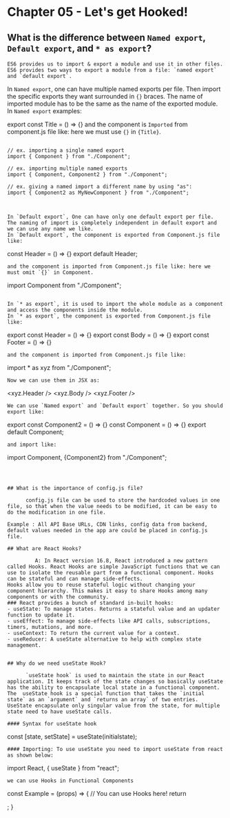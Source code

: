 # Chapter 05 - Let's get Hooked!

## What is the difference between `Named export`, `Default export`, and `* as export`?
    ES6 provides us to import & export a module and use it in other files. ES6 provides two ways to export a module from a file: `named export` and `default export`.
  In `Named export`, one can have multiple named exports per file. Then import the specific exports they want surrounded in `{}` braces. The name of imported module has to be the same as the name of the exported module.
In `Named export` examples:

export const Title = () => {}
and the component is `Imported` from component.js file like: here we must use `{}` in `{Title}`.
```

// ex. importing a single named export
import { Component } from "./Component";

// ex. importing multiple named exports
import { Component, Component2 } from "./Component";

// ex. giving a named import a different name by using "as":
import { Component2 as MyNewComponent } from "./Component";



In `Default export`, One can have only one default export per file. The naming of import is completely independent in default export and we can use any name we like.
In `Default export`, the component is exported from Component.js file like:
```
const Header = () => {}
export default Header;
```
and the component is imported from Component.js file like: here we must omit `{}` in Component.
```
import Component from "./Component";
```

In `* as export`, it is used to import the whole module as a component and access the components inside the module.
In `* as export`, the component is exported from Component.js file like:
```
export const Header = () => {}
export const Body = () => {}
export const Footer = () => {}
``` 
and the component is imported from Component.js file like:
```
import * as xyz from "./Component";
```
Now we can use them in JSX as:
```
<xyz.Header />
<xyz.Body />
<xyz.Footer />
```
We can use `Named export` and `Default export` together. So you should export like:
```
export const Component2 = () => {}
const Component = () => {}
export default Component;
```
and import like:
```
import Component, {Component2} from "./Component";
```



## What is the importance of config.js file? 

      config.js file can be used to store the hardcoded values in one file, so that when the value needs to be modified, it can be easy to do the modification in one file.

Example : All API Base URLs, CDN links, config data from backend, default values needed in the app are could be placed in config.js file.

## What are React Hooks? 

         A: In React version 16.8, React introduced a new pattern called Hooks. React Hooks are simple JavaScript functions that we can use to isolate the reusable part from a functional component. Hooks can be stateful and can manage side-effects.
Hooks allow you to reuse stateful logic without changing your component hierarchy. This makes it easy to share Hooks among many components or with the community.
### React provides a bunch of standard in-built hooks:
- useState: To manage states. Returns a stateful value and an updater function to update it.
- useEffect: To manage side-effects like API calls, subscriptions, timers, mutations, and more.
- useContext: To return the current value for a context.
- useReducer: A useState alternative to help with complex state management.


## Why do we need useState Hook?

      `useState hook` is used to maintain the state in our React application. It keeps track of the state changes so basically useState has the ability to encapsulate local state in a functional component.
The  useState hook is a special function that takes the `initial state` as an `argument` and `returns an array` of two entries.  UseState encapsulate only singular value from the state, for multiple state need to have useState calls.

#### Syntax for useState hook
```
const [state, setState] = useState(initialstate);
```
#### Importing: To use useState you need to import useState from react as shown below:
```
import React, { useState } from "react";
```
we can use Hooks in Functional Components
```
const Example = (props) => {
  // You can use Hooks here!
  return <div />;
}
```